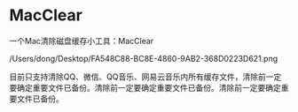 # MacClear
一个Mac清除磁盘缓存小工具：MacClear

/Users/dong/Desktop/FA548C88-BC8E-4860-9AB2-368D0223D621.png

目前只支持清除QQ、微信、QQ音乐、网易云音乐内所有缓存文件，清除前一定要确定重要文件已备份。清除前一定要确定重要文件已备份。清除前一定要确定重要文件已备份。
